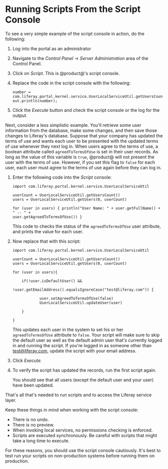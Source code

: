 # Running Scripts From the Script Console [](id=running-scripts-from-the-script-console)

To see a very simple example of the script console in action, do the following:

1.  Log into the portal as an administrator

2.  Navigate to the *Control Panel* &rarr; *Server Administration* area of the 
    Control Panel.
    
3.  Click on *Script*. This is @product@'s script console.

4.  Replace the code in the script console with the following: 

        number = com.liferay.portal.kernel.service.UserLocalServiceUtil.getUsersCount(); 
        out.println(number); 

5.  Click the *Execute* button and check the script console or the log for the
    output.

Next, consider a less simplistic example. You'll retrieve some user information
from the database, make some changes, and then save those changes to Liferay's
database. Suppose that your company has updated the terms of use and wants each
user to be presented with the updated terms of use whenever they next log in.
When users agree to the terms of use, a boolean attribute called
`agreedToTermsOfUse` is set in their user records. As long as the value of this
variable is `true`, @product@ will not present the user with the terms of use.
However, if you set this flag to `false` for each user, each user must agree to
the terms of use again before they can log in. 

1.  Enter the following code into the *Script* console:

        import com.liferay.portal.kernel.service.UserLocalServiceUtil

        userCount = UserLocalServiceUtil.getUsersCount()
        users = UserLocalServiceUtil.getUsers(0, userCount)

        for (user in users) { println("User Name: " + user.getFullName() + " -- " +
        user.getAgreedToTermsOfUse()) }


    This code to checks the status of the `agreedToTermsOfUse` user attribute, 
    and prints the value for each user. 
    
2.  Now replace that with this script:
    
        import com.liferay.portal.kernel.service.UserLocalServiceUtil

        userCount = UserLocalServiceUtil.getUsersCount()
        users = UserLocalServiceUtil.getUsers(0, userCount)

        for (user in users){
    
            if(!user.isDefaultUser() && 
                !user.getEmailAddress().equalsIgnoreCase("test@liferay.com")) {
            
                    user.setAgreedToTermsOfUse(false)
                    UserLocalServiceUtil.updateUser(user)
        
            }
        
        }

    This updates each user in the system to set his or her `agreedToTermsOfUse` 
    attribute to `false`. Your script will make sure to skip the default user 
    as well as the default admin user that's currently logged in and running 
    the script. If you're logged in as someone other than test@liferay.com, 
    update the script with your email address.

3.  Click *Execute*.
 
4.  To verify the script has updated the records, run the first script again. 

    You should see that all users (except the default user and your user) have been updated. 

That's all that's needed to run scripts and to access the Liferay service layer.

Keep these things in mind when working with the script console: 

- There is no undo.
- There is no preview.
- When invoking local services, no permissions checking is enforced.
- Scripts are executed synchronously. Be careful with scripts that might take a
  long time to execute. 

For these reasons, you should use the script console cautiously. It's best to
test run your scripts on non-production systems before running them on
production.
